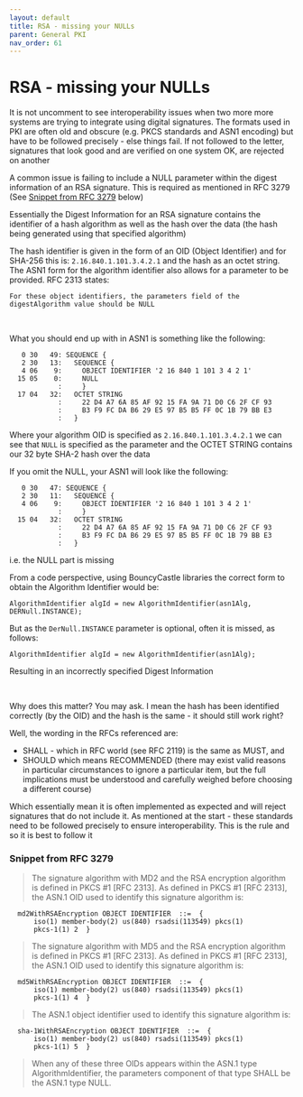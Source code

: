 ```yaml
---
layout: default
title: RSA - missing your NULLs
parent: General PKI
nav_order: 61
---
```


# RSA - missing your NULLs

It is not uncomment to see interoperability issues when two more more systems are trying to integrate using digital signatures.  The formats used in PKI are often old and obscure (e.g. PKCS standards and ASN1 encoding) but have to be followed precisely - else things fail.  If not followed to the letter, signatures that look good and are verified on one system OK, are rejected on another  

A common issue is failing to include a NULL parameter within the digest information of an RSA signature. This is required as mentioned in RFC 3279 (See [Snippet from RFC 3279](#snippet-from-rfc-3279) below)  

Essentially the Digest Information for an RSA signature contains the identifier of a hash algorithm as well as the hash over the data (the hash being generated using that specified algorithm)  

The hash identifier is given in the form of an OID (Object Identifier) and for SHA-256 this is: ``2.16.840.1.101.3.4.2.1`` and the hash as an octet string. The ASN1 form for the algorithm identifier also allows for a parameter to be provided. RFC 2313 states:  

```
For these object identifiers, the parameters field of the digestAlgorithm value should be NULL
```

<br>

What you should end up with in ASN1 is something like the following:

```
   0 30   49: SEQUENCE {
   2 30   13:   SEQUENCE {
   4 06    9:     OBJECT IDENTIFIER '2 16 840 1 101 3 4 2 1'
  15 05    0:     NULL
            :     }
  17 04   32:   OCTET STRING
            :     22 D4 A7 6A 85 AF 92 15 FA 9A 71 D0 C6 2F CF 93
            :     B3 F9 FC DA B6 29 E5 97 B5 B5 FF 0C 1B 79 BB E3
            :   }
```

Where your algorithm OID is specified as ``2.16.840.1.101.3.4.2.1`` we can see that ``NULL`` is specified as the parameter and the OCTET STRING contains our 32 byte SHA-2 hash over the data

If you omit the NULL, your ASN1 will look like the following:

```
   0 30   47: SEQUENCE {
   2 30   11:   SEQUENCE {
   4 06    9:     OBJECT IDENTIFIER '2 16 840 1 101 3 4 2 1'
            :     }
  15 04   32:   OCTET STRING
            :     22 D4 A7 6A 85 AF 92 15 FA 9A 71 D0 C6 2F CF 93
            :     B3 F9 FC DA B6 29 E5 97 B5 B5 FF 0C 1B 79 BB E3
            :   }
```

i.e. the NULL part is missing

From a code perspective, using BouncyCastle libraries the correct form to obtain the Algorithm Identifier would be:

```
AlgorithmIdentifier algId = new AlgorithmIdentifier(asn1Alg, DERNull.INSTANCE);
```

But as the ``DerNull.INSTANCE`` parameter is optional, often it is missed, as follows:

```
AlgorithmIdentifier algId = new AlgorithmIdentifier(asn1Alg);
```

Resulting in an incorrectly specified Digest Information

<br>

Why does this matter? You may ask. I mean the hash has been identified correctly (by the OID) and the hash is the same - it should still work right?

Well, the wording in the RFCs referenced are: 

* SHALL - which in RFC world (see RFC 2119) is the same as MUST, and 
* SHOULD which means RECOMMENDED (there may exist valid reasons in particular circumstances to ignore a particular item, but the full implications must be understood and carefully weighed before choosing a different course)

Which essentially mean it is often implemented as expected and will reject signatures that do not include it. As mentioned at the start - these standards need to be followed precisely to ensure interoperability.  This is the rule and so it is best to follow it 



### Snippet from RFC 3279

>   The signature algorithm with MD2 and the RSA encryption algorithm is
>    defined in PKCS #1 [RFC 2313].  As defined in PKCS #1 [RFC 2313], the
>    ASN.1 OID used to identify this signature algorithm is:

      md2WithRSAEncryption OBJECT IDENTIFIER  ::=  {
          iso(1) member-body(2) us(840) rsadsi(113549) pkcs(1)
          pkcs-1(1) 2  }

>   The signature algorithm with MD5 and the RSA encryption algorithm is
>    defined in PKCS #1 [RFC 2313].  As defined in PKCS #1 [RFC 2313], the
>    ASN.1 OID used to identify this signature algorithm is:

      md5WithRSAEncryption OBJECT IDENTIFIER  ::=  {
          iso(1) member-body(2) us(840) rsadsi(113549) pkcs(1)
          pkcs-1(1) 4  }

>    The ASN.1 object identifier used to identify this signature algorithm
>    is:

      sha-1WithRSAEncryption OBJECT IDENTIFIER  ::=  {
          iso(1) member-body(2) us(840) rsadsi(113549) pkcs(1)
          pkcs-1(1) 5  }

>   When any of these three OIDs appears within the ASN.1 type
>    AlgorithmIdentifier, the parameters component of that type SHALL be
>    the ASN.1 type NULL.

